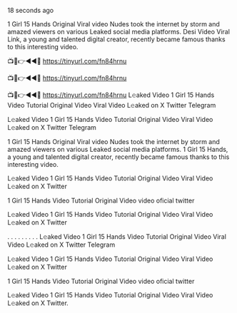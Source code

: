 18 seconds ago

1 Girl 15 Hands Original Viral video Nudes took the internet by storm and amazed viewers on various Leaked social media platforms. Desi Video Viral Link, a young and talented digital creator, recently became famous thanks to this interesting video.

📺📱👉◄◄🔴  https://tinyurl.com/fn84hrnu

📺📱👉◄◄🔴  https://tinyurl.com/fn84hrnu

📺📱👉◄◄🔴  https://tinyurl.com/fn84hrnu
L𝚎aked Video 1 Girl 15 Hands Video Tutorial Original Video Viral Video L𝚎aked on X Twitter Telegram

L𝚎aked Video 1 Girl 15 Hands Video Tutorial Original Video Viral Video L𝚎aked on X Twitter Telegram

1 Girl 15 Hands Original Viral video Nudes took the internet by storm and amazed viewers on various Leaked social media platforms. 1 Girl 15 Hands, a young and talented digital creator, recently became famous thanks to this interesting video.

L𝚎aked Video 1 Girl 15 Hands Video Tutorial Original Video Viral Video L𝚎aked on X Twitter

1 Girl 15 Hands Video Tutorial Original Video video oficial twitter

L𝚎aked Video 1 Girl 15 Hands Video Tutorial Original Video Viral Video L𝚎aked on X Twitter

. . . . . . . . . L𝚎aked Video 1 Girl 15 Hands Video Tutorial Original Video Viral Video L𝚎aked on X Twitter Telegram

L𝚎aked Video 1 Girl 15 Hands Video Tutorial Original Video Viral Video L𝚎aked on X Twitter

1 Girl 15 Hands Video Tutorial Original Video video oficial twitter

L𝚎aked Video 1 Girl 15 Hands Video Tutorial Original Video Viral Video L𝚎aked on X Twitter.
